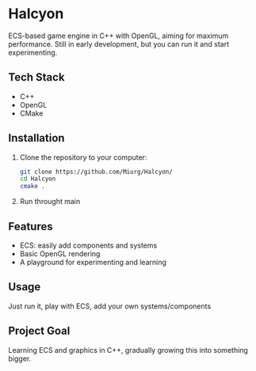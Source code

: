# Halcyon
ECS-based game engine in C++ with OpenGL, aiming for maximum performance. Still in early development, but you can run it and start experimenting.

## Tech Stack
- C++
- OpenGL
- CMake

## Installation
1. Clone the repository to your computer:
   ```bash
   git clone https://github.com/Miurg/Halcyon/
   cd Halcyon
   cmake .
2. Run throught main

## Features
- ECS: easily add components and systems
- Basic OpenGL rendering
- A playground for experimenting and learning

## Usage
Just run it, play with ECS, add your own systems/components

## Project Goal
Learning ECS and graphics in C++, gradually growing this into something bigger.
